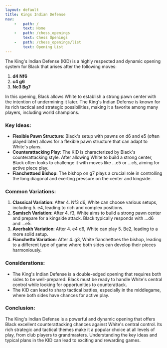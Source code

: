 ```yaml
---
layout: default
title: Kings Indian Defense
nav:
    -   path: /
        text: Home
    -   path: /chess_openings
        text: Chess Openings
    -   path: /chess_openings/list
        text: Opening List
---
```


The King's Indian Defense (KID) is a highly respected and dynamic opening system for Black that arises after the following moves:

1. **d4 Nf6**
2. **c4 g6**
3. **Nc3 Bg7**

In this opening, Black allows White to establish a strong pawn center with the intention of undermining it later. The King's Indian Defense is known for its rich tactical and strategic possibilities, making it a favorite among many players, including world champions.

### Key Ideas:

- **Flexible Pawn Structure**: Black's setup with pawns on d6 and e5 (often played later) allows for a flexible pawn structure that can adapt to White's plans.
- **Counterattacking Play**: The KID is characterized by Black's counterattacking style. After allowing White to build a strong center, Black often looks to challenge it with moves like ...e5 or ...c5, aiming for active piece play.
- **Fianchettoed Bishop**: The bishop on g7 plays a crucial role in controlling the long diagonal and exerting pressure on the center and kingside.

### Common Variations:

1. **Classical Variation**: After 4. Nf3 d6, White can choose various setups, including 5. e4, leading to rich and complex positions.
2. **Samisch Variation**: After 4. f3, White aims to build a strong pawn center and prepare for a kingside attack. Black typically responds with ...d6 and ...e5.
3. **Averbakh Variation**: After 4. e4 d6, White can play 5. Be2, leading to a more solid setup.
4. **Fianchetto Variation**: After 4. g3, White fianchettoes the bishop, leading to a different type of game where both sides can develop their pieces harmoniously.

### Considerations:

- The King's Indian Defense is a double-edged opening that requires both sides to be well-prepared. Black must be ready to handle White's central control while looking for opportunities to counterattack.
- The KID can lead to sharp tactical battles, especially in the middlegame, where both sides have chances for active play.

### Conclusion:

The King's Indian Defense is a powerful and dynamic opening that offers Black excellent counterattacking chances against White's central control. Its rich strategic and tactical themes make it a popular choice at all levels of play, from club players to grandmasters. Understanding the key ideas and typical plans in the KID can lead to exciting and rewarding games.